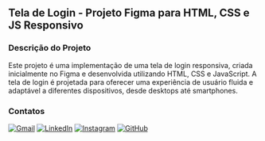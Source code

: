 ## Tela de Login - Projeto Figma para HTML, CSS e JS Responsivo
### Descrição do Projeto
Este projeto é uma implementação de uma tela de login responsiva, criada inicialmente no Figma e desenvolvida utilizando HTML, CSS e JavaScript. A tela de login é projetada para oferecer uma experiência de usuário fluida e adaptável a diferentes dispositivos, desde desktops até smartphones.

### Contatos

[![Gmail](https://img.shields.io/badge/Gmail-333333?style=for-the-badge&logo=gmail&logoColor=red)](mailto:danileborges11@gmail.com)
[![LinkedIn](https://img.shields.io/badge/LinkedIn-0077B5?style=for-the-badge&logo=linkedin&logoColor=white)](https://www.linkedin.com/in/daniele-borges-8182071aa/)
[![Instagram](https://img.shields.io/badge/-Instagram-%23E4405F?style=for-the-badge&logo=instagram&logoColor=white)](https://www.instagram.com/danielebborges?igsh=Y29od2g0Y2duanY2)
[![GitHub](https://img.shields.io/badge/GitHub-100000?style=for-the-badge&logo=github&logoColor=white)](https://github.com/Danielebborges)
